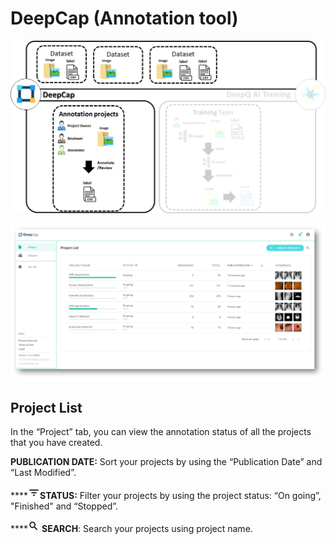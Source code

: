 # DeepCap \(Annotation tool\)

![](../.gitbook/assets/image%20%28142%29.png)



![](../.gitbook/assets/image%20%2854%29.png)

## Project List

In the “Project” tab, you can view the annotation status of all the projects that you have created.

**PUBLICATION DATE:** Sort your projects by using the “Publication Date” and “Last Modified”. 

\*\*\*\*![](../.gitbook/assets/image%20%287%29.png)**STATUS:** Filter your projects by using the project status: “On going”, "Finished" and “Stopped”. 

\*\*\*\*![](../.gitbook/assets/image%20%2821%29.png) **SEARCH**: Search your projects using project name.

